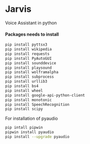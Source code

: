 # Jarvis
Voice Assistant in python 

#### Packages needs to install

<!-- Code block-->

```bash
pip install pyttsx3
pip install wikipedia
pip install requests
pip install PyAutoGUI
pip install sounddevice
pip install playsound
pip install wolframalpha
pip install subprocess
pip install urllib3
pip install bs4
pip install wheel
pip install google-api-python-client
pip install monotonic
pip install SpeechRecognition
pip install scipy
```
For installation of pyaudio
```bash
pip intall pipwin
pipwin install pyaudio
pip install --upgrade pyaudio
```
